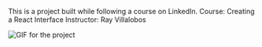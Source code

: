 This is a project built while following a course on LinkedIn. 
Course: Creating a React Interface
Instructor: Ray Villalobos

![GIF for the project](https://media.giphy.com/media/vFKqnCdLPNOKc/giphy.gif)
